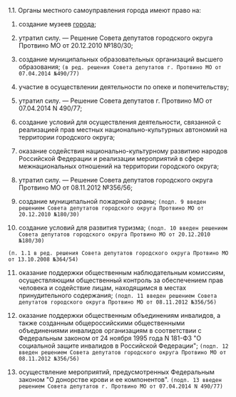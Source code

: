 1.1.<a name="ст.11_1.1"></a> Органы местного самоуправления города имеют право на: 

  1) создание музеев [города](#ст.11_1.1); 

  2) утратил силу. — Решение Совета депутатов городского округа Протвино МО от 20.12.2010 №180/30; 

  3) создание муниципальных образовательных организаций высшего образования; 
`(в ред. решения Совета депутатов г. Протвино МО от 07.04.2014 №490/77)` 

  4) участие в осуществлении деятельности по опеке и попечительству; 

  5) утратил силу. — Решение Совета депутатов г. Протвино МО от 07.04.2014 N 490/77; 

  6) создание условий для осуществления деятельности, связанной с реализацией прав местных национально-культурных автономий на территории городского округа; 

  7) оказание содействия национально-культурному развитию народов Российской Федерации и реализации мероприятий в сфере межнациональных отношений на территории городского округа; 

  8) утратил силу. — Решение Совета депутатов городского округа Протвино МО от 08.11.2012 №356/56; 

  9) создание муниципальной пожарной охраны; 
`(подп. 9 введен решением Совета депутатов городского округа Протвино МО от 20.12.2010 №180/30)` 

  10) создание условий для развития туризма; 
`(подп. 10 введен решением Совета депутатов городского округа Протвино МО от 20.12.2010 №180/30)` 

`(п. 1.1 в ред. решения Совета депутатов городского округа Протвино МО от 13.10.2008 №364/54)` 

  11) оказание поддержки общественным наблюдательным комиссиям, осуществляющим общественный контроль за обеспечением прав человека и содействие лицам, находящимся в местах принудительного содержания; 
`(подп. 11 введен решением Совета депутатов городского округа Протвино МО от 08.11.2012 №356/56)` 

  12) оказание поддержки общественным объединениям инвалидов, а также созданным общероссийскими общественными объединениями инвалидов организациям в соответствии с Федеральным законом от 24 ноября 1995 года N 181-ФЗ "О социальной защите инвалидов в Российской Федерации"; 
`(подп. 12 введен решением Совета депутатов городского округа Протвино МО от 08.11.2012 №356/56)` 

  13) осуществление мероприятий, предусмотренных Федеральным законом "О донорстве крови и ее компонентов". 
`(подп. 13 введен решением Совета депутатов г. Протвино МО от 07.04.2014 N 490/77)` 
